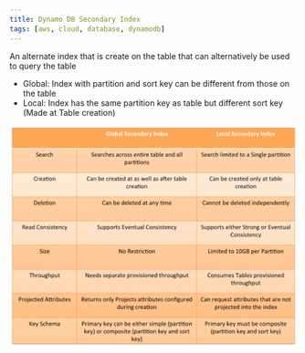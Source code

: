```yaml
---
title: Dynamo DB Secondary Index
tags: [aws, cloud, database, dynamodb]
---
```


An alternate index that is create on the table that can alternatively be used to query the table
* Global: Index with partition and sort key can be different from those on the table
* Local: Index has the same partition key as table but different sort key (Made at Table creation)

![Dynamo DB Index Types|600](../../images/dynamodb-secondary-index.png)